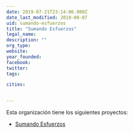 ```yaml
---
date: 2019-07-21T23:14:06.000Z
date_last_modified: 2019-08-07
uid: sumando-esfuerzos
title: "Sumando Esfuerzos"
legal_name: 
description: ""
org_type: 
website: 
year_founded: 
facebook: 
twitter: 
tags:

cities: 


---
```


Esta organización tiene los siguientes proyectos:

- [Sumando Esfuerzos](/proyectos/sumando-esfuerzos)
